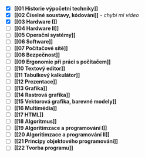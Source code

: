  - [x] **[[01 Historie výpočetní techniky]]**
 - [x]  **[[02 Číselné soustavy, kódování]]** - *chybí mi video*
 - [x] **[[03 Hardware I]]**
 - [ ] **[[04 Hardware II]]**
 - [ ] **[[05 Operační systémy]]**
 - [ ] **[[06 Software]]**
 - [ ] **[[07 Počítačové sítě]]**
 - [ ] **[[08 Bezpečnost]]**
 - [ ] **[[09 Ergonomie při práci s počítačem]]**
 - [ ] **[[10 Textový editor]]**
 - [ ] **[[11 Tabulkový kalkulátor]]**
 - [ ] **[[12 Prezentace]]**
 - [ ] **[[13 Grafika]]**
 - [ ] **[[14 Rastrová grafika]]**
 - [ ] **[[15 Vektorová grafika, barevné modely]]**
 - [ ] **[[16 Multimédia]]**
 - [ ] **[[17 HTML]]**
 - [ ] **[[18 Algoritmus]]**
 - [ ] **[[19 Algoritimzace a programování I]]**
 - [ ] **[[20 Algoritimzace a programování II]]**
 - [ ] **[[21 Principy objektového programování]]**
 - [ ] **[[22 Tvorba programu]]**